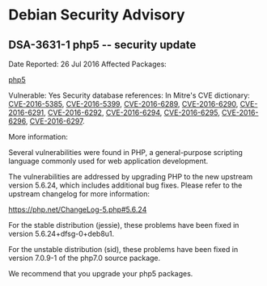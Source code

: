 
Debian Security Advisory
========================


DSA-3631-1 php5 -- security update
----------------------------------



Date Reported:
26 Jul 2016
Affected Packages:

[php5](https://packages.debian.org/src:php5)

Vulnerable:
Yes
Security database references:
In Mitre's CVE dictionary: [CVE-2016-5385](https://security-tracker.debian.org/tracker/CVE-2016-5385), [CVE-2016-5399](https://security-tracker.debian.org/tracker/CVE-2016-5399), [CVE-2016-6289](https://security-tracker.debian.org/tracker/CVE-2016-6289), [CVE-2016-6290](https://security-tracker.debian.org/tracker/CVE-2016-6290), [CVE-2016-6291](https://security-tracker.debian.org/tracker/CVE-2016-6291), [CVE-2016-6292](https://security-tracker.debian.org/tracker/CVE-2016-6292), [CVE-2016-6294](https://security-tracker.debian.org/tracker/CVE-2016-6294), [CVE-2016-6295](https://security-tracker.debian.org/tracker/CVE-2016-6295), [CVE-2016-6296](https://security-tracker.debian.org/tracker/CVE-2016-6296), [CVE-2016-6297](https://security-tracker.debian.org/tracker/CVE-2016-6297).  

More information:

Several vulnerabilities were found in PHP, a general-purpose scripting
language commonly used for web application development.


The vulnerabilities are addressed by upgrading PHP to the new upstream
version 5.6.24, which includes additional bug fixes. Please refer to the
upstream changelog for more information:


<https://php.net/ChangeLog-5.php#5.6.24>


For the stable distribution (jessie), these problems have been fixed in
version 5.6.24+dfsg-0+deb8u1.


For the unstable distribution (sid), these problems have been fixed in
version 7.0.9-1 of the php7.0 source package.


We recommend that you upgrade your php5 packages.





